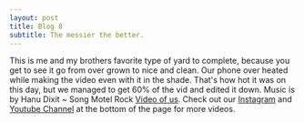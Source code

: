 ```yaml
---
layout: post
title: Blog 8
subtitle: The messier the better. 
---
```


This is me and my brothers favorite type of yard to complete, because you get to see it go from over grown to nice and clean. Our phone over heated while making the video even with it in the shade. That's how hot it was on this day, but we managed to get 60% of the vid and edited it down. Music is by Hanu Dixit ~ Song Motel Rock [Video of us](https://youtu.be/radnRKdpr8c).
Check out our [Instagram](https://www.instagram.com/waikikibros209/) and [Youtube Channel](https://www.youtube.com/@waikikibros209) at the bottom of the page for more videos.
